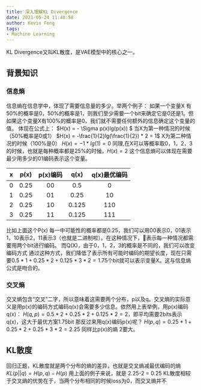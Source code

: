 ```yaml
---
title: 深入理解KL Divergence
date: 2021-05-24 11:48:58
author: Kevin Feng
tags:
- Machine Learning
---
```

KL Divergence又叫KL散度，是VAE模型中的核心之一。
<!--more-->
## 背景知识
### 信息熵
信息熵在信息学中，体现了需要信息量的多少。举两个例子：
如果一个变量X 有50%的概率是0，50%的概率是1，则我们至少需要一个bit来确定它是0还是1。但如果这个变量X有100%的概率是0，我们就不需要任何额外的信息确定这个变量的值。
体现在公式上：
$H(x) = - \Sigma p(x)lg(p(x)) $
当X为第一种情况的时候（50%概率是0或1）
$H(x) = -\frac{1}{2}lg(\frac{1}{2}) * 2 = 1$
X为第二种情况的时候（100%是0）
$H(x) = -1*lg(1) = 0$
同理,在X可以等概率取0，1，2，3的时候，也就是每种概率都是25%的时候，$H(x) = 2$
这个信息熵可以体现在需要最少用多少的01编码表示这个变量。

|x|p(x)|p(x)编码|q(x)|q(x)最优编码|
|:----:|:----:|:----:|:----:|:-----:|
|0|0.25|00|0.5|0|
|1|0.25|01|0.25|10|
|2|0.25|10|0.125|110|
|3|0.25|11|0.125|111|
比如上面这个P(x) 每一中可能性的概率都是0.25，我们可以用00表示0，01表示1，10表示2，11表示3（也就是二进制啦）。在这种情况下，表示每一种情况都需要用两个bit进行编码。
而Q(X)，由于0，1，2，3的概率是不同的，我们可以改变编码方式
通过这种方式，我们降低了表示所有可能时编码的期望长度，现在只需要$0.5*1+0.25*2 + 0.125*3*2 = 1.75$个bit就可以表示变量X。这与信息熵公式是吻合的。
### 交叉熵
交叉熵包含“交叉”二字，所以意味着这需要两个分布，p以及q。交叉熵的实际意义是用p(x)的编码方式编码q(x)会需要多少信息。依然用上表举例，用p(x)编码q(x)：
$H(q,p) = 0.5*2+0.25*2+0.125*2 = 2$，即平均需要2bits表示q(x)，这大于最优方案1.75bit
那反过来用q(x)编码p(x)呢？
$H(p,q) = 0.25*1+0.25*2+0.25*3*2 = 2.25$ 同样比p(x)的熵 2要大。
## KL散度
回归正题，KL散度就是两个分布的熵的差异，也就是交叉熵减最优编码的熵
$KL(p||q) = H(p,q)-H(p)$
用上面的例子来说，就是 2.25-2 = 0.25
KL散度相较于交叉熵的优势在于，当两个分布相同的时候loss为0，而交叉熵并不